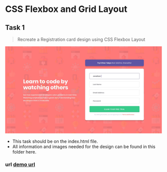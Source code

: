 # CSS Flexbox and Grid Layout

## Task 1

> Recreate a Registration card design using CSS Flexbox Layout

![Alt text](/design/desktop-design.jpg)

* This task should be on the index.html file.
* All information and images needed for the design can be found in this folder here.

### url [demo url](https://form-template.github.io/index.html)
